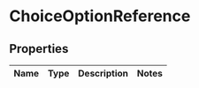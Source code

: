 

# ChoiceOptionReference

## Properties

Name | Type | Description | Notes
------------ | ------------- | ------------- | -------------



